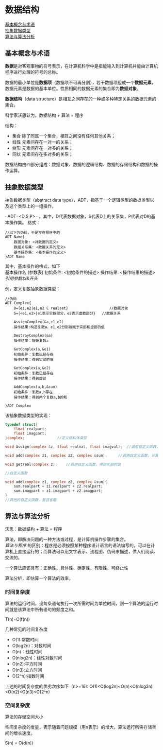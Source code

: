 # 数据结构

[基本概念与术语](#基本概念与术语)  
[抽象数据类型](#抽象数据类型)  
[算法与算法分析](#算法与算法分析)  


## 基本概念与术语

**数据**是对客观事物的符号表示，在计算机科学中是指能输入到计算机并能由计算机程序进行处理的符号的总称。

数据的最小单位是**数据项**（数据项不可再分割），若干数据项组成一个**数据元素**，数据元素是数据的基本单位。性质相同的数据元素的集合即为**数据对象**。

**数据结构**（data structure）是相互之间存在的一种或多种特定关系的数据元素的集合。

科学家沃思认为，数据结构 + 算法 = 程序

结构：  
- 集合  除了同属一个集合，相互之间没有任何其他关系；
- 线性  元素间存在一对一的关系；
- 树形  元素间存在一对多的关系；
- 网状  元素间存在多对多的关系；

数据结构由四部分组成：数据对象、数据的逻辑结构、数据的存储结构和数据的操作运算。

## 抽象数据类型

抽象数据类型（abstract data type），ADT，指基于一个逻辑类型的数据类型以及这个类型上的一组操作。

· ADT=<D,S,P> · ，其中，D代表数据对象，S代表D上的关系集，P代表对D的基本操作集。
格式： 
```
//以下为伪码，不是写在程序中的
ADT Name{
	数据对象: <对数据的定义>
	数据关系集: <数据关系的定义>
	基本操作集: <基本操作的定义>
}ADT Name

```

其中，基本操作的格式，如下  
	基本操作名 (参数表)
	初始条件: <初始条件的描述>
	操作结果: <操作结果的描述>
*引用参数以&开头*

例，定义复数抽象数据类型：
```
//伪码
ADT Complex{
	D={e1,e2|e1,e2 ∈ realset} 					//数据对象
	S={<e1,e2>|e1表示实数部分，e2表示虚数部分} 	//数据关系
	
	AssignComplex(&a,e1,e2)
	操作结果:构造复数a，e1,e2分别被赋予实部和虚部的值

	DestroyComplex(&a)
	操作结果：销毁复数a

	GetComplex(a,&e1)
	初始条件：复数已经存在
	操作结果：得到实部的值

	GetComplex(a,&e2)
	初始条件：复数已经存在
	操作结果：得到虚部

	AddComplex(a,b,&sum)
	初始条件：复数a,b存在
	操作结果：得到两个复数a,b的和

}ADT Complex

```
该抽象数据类型的实现：  

```c
typedef struct{
	float realpart;
	float imagpart;
}complex;				//定义结构体类型

void Assign(complex &z, float realval, float imagval);	//调用自定义函数，构造一个复数

void add(complex z1, complex z2, complex &sum);		//调用自定义函数，计算两个复数之和

void getreal(complex z);	//调用自定义函数，得到实部的值

//自定义函数

void add(complex z1, complex z2, complex &sum){
	sum.realpart = z1.realpart + z2.realpart;
	sum.imagpart = z1.imagpart + z2.imagpart;
}
//其他的自定义函数，暂且省略

```

## 算法与算法分析

沃思：数据结构 + 算法 = 程序

算法，即解决问题的一种方法或过程，是计算机操作步骤的集合。  
*算法与程序* 的区别：程序是必须按照某种程序设计语言的语法编写的，可以在计算机上直接运行的；而算法可以用文字表示、流程图、伪码来描述，供人们阅读、交流的。

一个算法应该具有：正确性、具体性、确定性、有限性、可终止性

算法分析，即估算一个算法的效率。

### 时间复杂度

算法的运行时间，设每条语句执行一次所需时间为单位时间，则一个算法的运行时间就是该算法中所有语句的频度之和。

 T(n)=O(f(n))

几种常见的时间复杂度

- O(1):常数时间
- O(log2n)：对数时间
- O(n)：线性时间
- O(nlog2n)：线性对数时间
- O(n2):平方时间
- O(n3):立方时间
- O(2^n):指数时间

上述的时间复杂度的优劣次序如下（n>=16):
O(1)<O(log2n)<O(n)<O(nlog2n)<O(n2)<O(n3)<O(2^n)


### 空间复杂度

算法的存储空间大小

空间复杂度的度量，表示随着问题规模（用n表示）的增大，算法运行所需存储空间的增长速度。

S(n) = O(d(n))